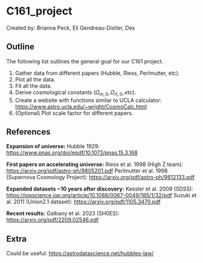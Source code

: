 # C161_project
Created by: Brianna Peck, Eli Gendreau-Distler, Dex

## Outline
The following list outlines the general goal for our C161 project.

1) Gather data from different papers (Hubble, Riess, Perlmutter, etc).
2) Plot all the data. 
3) Fit all the data.
4) Derive cosmological constants ($\Omega_{m,0}, \Omega_{\Lambda,0}, etc$).
5) Create a website with functions similar to UCLA calculator: https://www.astro.ucla.edu/~wright/CosmoCalc.html
6) (Optional) Plot scale factor for different papers.

## References
**Expansion of universe:**
Hubble 1929: https://www.pnas.org/doi/epdf/10.1073/pnas.15.3.168

**First papers on accelerating universe:**
Riess et al. 1998 (High Z team): https://arxiv.org/pdf/astro-ph/9805201.pdf
Perlmutter et al. 1998 (Supernova Cosmology Project): https://arxiv.org/pdf/astro-ph/9812133.pdf

**Expanded datasets ~10 years after discovery:**
Kessler et al. 2009 (SDSS): https://iopscience.iop.org/article/10.1088/0067-0049/185/1/32/pdf
Suzuki et al. 2011 (Union2.1 dataset): https://arxiv.org/pdf/1105.3470.pdf

**Recent results:**
Galbany et al. 2023 (SH0ES): https://arxiv.org/pdf/2209.02546.pdf

## Extra

Could be useful: https://astrodatascience.net/hubbles-law/ 
